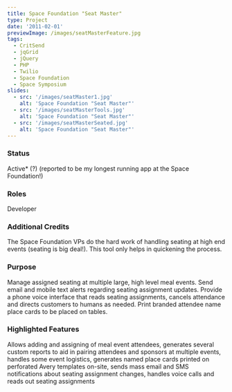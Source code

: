 ```yaml
---
title: Space Foundation "Seat Master"
type: Project
date: '2011-02-01'
previewImage: /images/seatMasterFeature.jpg
tags:
  - CritSend
  - jqGrid
  - jQuery
  - PHP
  - Twilio
  - Space Foundation
  - Space Symposium
slides:
  - src: '/images/seatMaster1.jpg'
    alt: 'Space Foundation "Seat Master"'
  - src: '/images/seatMasterTools.jpg'
    alt: 'Space Foundation "Seat Master"'
  - src: '/images/seatMasterSeated.jpg'
    alt: 'Space Foundation "Seat Master"'
---
```


### Status

Active* (?) (reported to be my longest running app at the Space Foundation!)

### Roles

Developer

### Additional Credits

The Space Foundation VPs do the hard work of handling seating at high end events (seating is big deal!). This tool only helps in quickening the process.

### Purpose

Manage assigned seating at multiple large, high level meal events. Send email and mobile text alerts regarding seating assignment updates. Provide a phone voice interface that reads seating assignments, cancels attendance and directs customers to humans as needed. Print branded attendee name place cards to be placed on tables.

### Highlighted Features

Allows adding and assigning of meal event attendees, generates several custom reports to aid in pairing attendees and sponsors at multiple events, handles some event logistics, generates named place cards printed on perforated Avery templates on-site, sends mass email and SMS notifications about seating assignment changes, handles voice calls and reads out seating assignments
